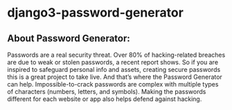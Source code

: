 # django3-password-generator

## About Password Generator:
Passwords are a real security threat. Over 80% of hacking-related breaches are due to weak or stolen passwords, a recent report shows. So if you are inspired to safeguard personal info and assets, creating secure passwords this is a great project to take live. And that’s where the Password Generator can help. Impossible-to-crack passwords are complex with multiple types of characters (numbers, letters, and symbols). Making the passwords different for each website or app also helps defend against hacking.
